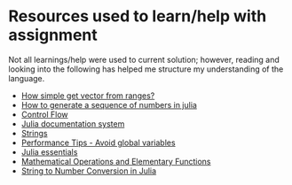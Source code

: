 # Resources used to learn/help with assignment

Not all learnings/help were used to current solution; however, reading and
looking into the following has helped me structure my understanding of the language.

- [How simple get vector from ranges?](https://discourse.julialang.org/t/how-simple-get-vector-from-ranges/5537)
- [How to generate a sequence of numbers in julia](https://discourse.julialang.org/t/how-to-generate-a-sequence-of-numbers-in-julia/19864)
- [Control Flow](https://docs.julialang.org/en/v1/manual/control-flow/)
- [Julia documentation system](https://docs.julialang.org/en/v1/manual/documentation/)
- [Strings](https://docs.julialang.org/en/v1/base/strings/#lib-strings)
- [Performance Tips - Avoid global variables](https://docs.julialang.org/en/v1/manual/performance-tips/)
- [Julia essentials](https://docs.julialang.org/en/v1/base/base/#for)
- [Mathematical Operations and Elementary Functions](https://docs.julialang.org/en/v1/manual/mathematical-operations/)
- [String to Number Conversion in Julia](https://www.geeksforgeeks.org/string-to-number-conversion-in-julia/)
